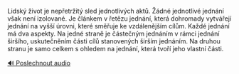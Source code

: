 
Lidský život je nepřetržitý sled jednotlivých aktů. Žádné jednotlivé jednání však není izolované. Je článkem v řetězu jednání, která dohromady vytvářejí jednání na vyšší úrovni, které směřuje ke vzdálenějším cílům. Každé jednání má dva aspekty. Na jedné straně je částečným jednáním v rámci jednání širšího, uskutečněním části cílů stanovených širším jednáním. Na druhou stranu je samo celkem s ohledem na jednání, která tvoří jeho vlastní části.

[🔊 Poslechnout audio](/data/7-paragraphs/audio/chapter_19/para_012-Lidsk-ivot-je-nepetrit-sled-jednotlivch-akt.mp3)
